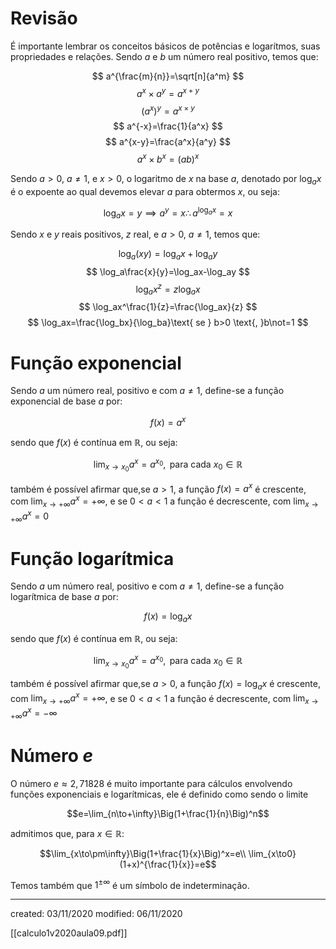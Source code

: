 # Revisão
É importante lembrar os conceitos básicos de potências e logarítmos, suas propriedades e relações. Sendo $a$ e $b$ um número real positivo, temos que:

$$
a^{\frac{m}{n}}=\sqrt[n]{a^m}
$$
$$
a^x\times a^y=a^{x+y}
$$
$$
(a^x)^y=a^{x\times y}
$$
$$
a^{-x}=\frac{1}{a^x}
$$
$$
a^{x-y}=\frac{a^x}{a^y}
$$
$$
a^x\times b^x=(ab)^x
$$

Sendo $a>0$, $a\not =1$, e $x>0$, o logaritmo de $x$ na base $a$, denotado por $\log_ax$ é o expoente ao qual devemos elevar $a$ para obtermos $x$, ou seja:

$$\log_ax=y\implies a^y=x\therefore
a^{\log_ax}=x$$

Sendo $x$ e $y$ reais positivos, $z$ real, e $a>0$, $a\not =1$, temos que:

$$ 
\log_a(xy)=\log_ax+\log_ay
$$ 
$$ 
\log_a\frac{x}{y}=\log_ax-\log_ay
$$ 
$$ 
\log_ax^z=z\log_ax
$$ 
$$ 
\log_ax^\frac{1}{z}=\frac{\log_ax}{z}
$$ 
$$ 
\log_ax=\frac{\log_bx}{\log_ba}\text{ se } b>0 \text{, }b\not=1
$$ 

# Função exponencial
Sendo $a$ um número real, positivo e com $a\not =1$, define-se a função exponencial de base $a$ por:

$$f(x)=a^x$$

sendo que $f(x)$ é contínua em $\mathbb{R}$, ou seja:

$$\lim_{x\to x_0}a^x = a^{x_0}, \text{ para cada } x_0\in\mathbb{R}$$

também é possível afirmar que,se $a>1$, a função $f(x)=a^x$ é crescente, com $\lim_{x\to+\infty}a^x=+\infty$, e se $0<a<1$ a função é decrescente, com $\lim_{x\to+\infty}a^x=0$

# Função logarítmica
Sendo $a$ um número real, positivo e com $a\not =1$, define-se a função logarítmica de base $a$ por:

$$f(x)=\log_ax$$

sendo que $f(x)$ é contínua em $\mathbb{R}$, ou seja:

$$\lim_{x\to x_0}a^x = a^{x_0}, \text{ para cada } x_0\in\mathbb{R}$$

também é possível afirmar que,se $a>0$, a função $f(x)=\log_ax$ é crescente, com $\lim_{x\to+\infty}a^x=+\infty$, e se $0<a<1$ a função é decrescente, com $\lim_{x\to+\infty}a^x=-\infty$

# Número *e*
O número $e\approx2,71828$ é muito importante para cálculos envolvendo funções exponenciais e logarítmicas, ele é definido como sendo o limite

$$e=\lim_{n\to+\infty}\Big(1+\frac{1}{n}\Big)^n$$

admitimos que, para $x\in\mathbb{R}$:

$$\lim_{x\to\pm\infty}\Big(1+\frac{1}{x}\Big)^x=e\\
\lim_{x\to0}(1+x)^{\frac{1}{x}}=e$$

Temos também que $1^{\pm\infty}$ é um símbolo de indeterminação.

---

created: 03/11/2020
modified: 06/11/2020

[[calculo1v2020aula09.pdf]]